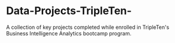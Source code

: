 # Data-Projects-TripleTen-
A collection of key projects completed while enrolled in TripleTen's Business Intelligence Analytics bootcamp program.
